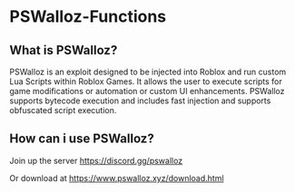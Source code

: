 # PSWalloz-Functions

## What is PSWalloz?

PSWalloz is an exploit designed to be injected into Roblox and run custom Lua Scripts within Roblox Games.
It allows the user to execute scripts for game modifications or automation or custom UI enhancements.
PSWalloz supports bytecode execution and includes fast injection and supports obfuscated script execution.

## How can i use PSWalloz?

Join up the server
https://discord.gg/pswalloz

Or download at 
https://www.pswalloz.xyz/download.html

